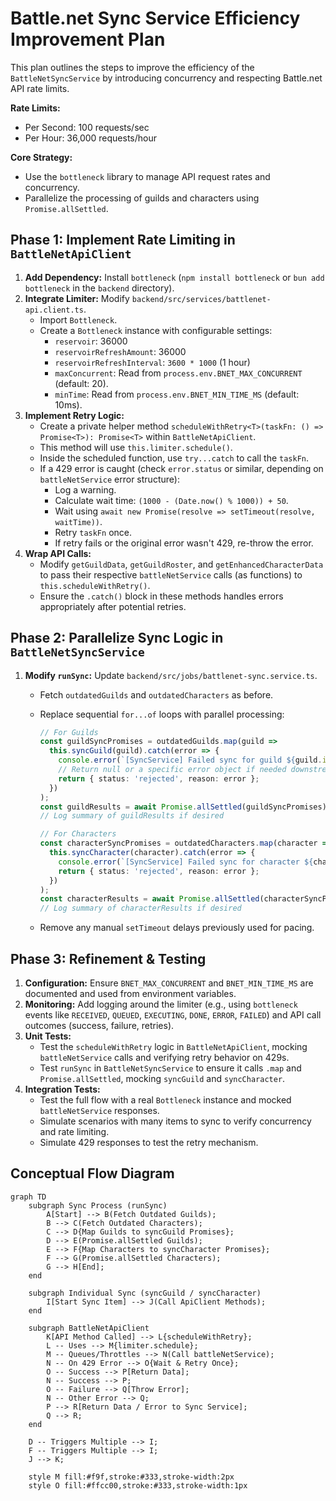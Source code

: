 # Battle.net Sync Service Efficiency Improvement Plan

This plan outlines the steps to improve the efficiency of the `BattleNetSyncService` by introducing concurrency and respecting Battle.net API rate limits.

**Rate Limits:**

* Per Second: 100 requests/sec
* Per Hour: 36,000 requests/hour

**Core Strategy:**

* Use the `bottleneck` library to manage API request rates and concurrency.
* Parallelize the processing of guilds and characters using `Promise.allSettled`.

## Phase 1: Implement Rate Limiting in `BattleNetApiClient`

1. **Add Dependency:** Install `bottleneck` (`npm install bottleneck` or `bun add bottleneck` in the `backend` directory).
2. **Integrate Limiter:** Modify `backend/src/services/battlenet-api.client.ts`.
    * Import `Bottleneck`.
    * Create a `Bottleneck` instance with configurable settings:
        * `reservoir`: 36000
        * `reservoirRefreshAmount`: 36000
        * `reservoirRefreshInterval`: `3600 * 1000` (1 hour)
        * `maxConcurrent`: Read from `process.env.BNET_MAX_CONCURRENT` (default: 20).
        * `minTime`: Read from `process.env.BNET_MIN_TIME_MS` (default: 10ms).
3. **Implement Retry Logic:**
    * Create a private helper method `scheduleWithRetry<T>(taskFn: () => Promise<T>): Promise<T>` within `BattleNetApiClient`.
    * This method will use `this.limiter.schedule()`.
    * Inside the scheduled function, use `try...catch` to call the `taskFn`.
    * If a 429 error is caught (check `error.status` or similar, depending on `battleNetService` error structure):
        * Log a warning.
        * Calculate wait time: `(1000 - (Date.now() % 1000)) + 50`.
        * Wait using `await new Promise(resolve => setTimeout(resolve, waitTime))`.
        * Retry `taskFn` once.
        * If retry fails or the original error wasn't 429, re-throw the error.
4. **Wrap API Calls:**
    * Modify `getGuildData`, `getGuildRoster`, and `getEnhancedCharacterData` to pass their respective `battleNetService` calls (as functions) to `this.scheduleWithRetry()`.
    * Ensure the `.catch()` block in these methods handles errors appropriately after potential retries.

## Phase 2: Parallelize Sync Logic in `BattleNetSyncService`

1. **Modify `runSync`:** Update `backend/src/jobs/battlenet-sync.service.ts`.
    * Fetch `outdatedGuilds` and `outdatedCharacters` as before.
    * Replace sequential `for...of` loops with parallel processing:

        ```typescript
        // For Guilds
        const guildSyncPromises = outdatedGuilds.map(guild =>
          this.syncGuild(guild).catch(error => {
            console.error(`[SyncService] Failed sync for guild ${guild.id}:`, error);
            // Return null or a specific error object if needed downstream
            return { status: 'rejected', reason: error };
          })
        );
        const guildResults = await Promise.allSettled(guildSyncPromises);
        // Log summary of guildResults if desired

        // For Characters
        const characterSyncPromises = outdatedCharacters.map(character =>
          this.syncCharacter(character).catch(error => {
            console.error(`[SyncService] Failed sync for character ${character.id}:`, error);
            return { status: 'rejected', reason: error };
          })
        );
        const characterResults = await Promise.allSettled(characterSyncPromises);
        // Log summary of characterResults if desired
        ```

    * Remove any manual `setTimeout` delays previously used for pacing.

## Phase 3: Refinement & Testing

1. **Configuration:** Ensure `BNET_MAX_CONCURRENT` and `BNET_MIN_TIME_MS` are documented and used from environment variables.
2. **Monitoring:** Add logging around the limiter (e.g., using `bottleneck` events like `RECEIVED`, `QUEUED`, `EXECUTING`, `DONE`, `ERROR`, `FAILED`) and API call outcomes (success, failure, retries).
3. **Unit Tests:**
    * Test the `scheduleWithRetry` logic in `BattleNetApiClient`, mocking `battleNetService` calls and verifying retry behavior on 429s.
    * Test `runSync` in `BattleNetSyncService` to ensure it calls `.map` and `Promise.allSettled`, mocking `syncGuild` and `syncCharacter`.
4. **Integration Tests:**
    * Test the full flow with a real `Bottleneck` instance and mocked `battleNetService` responses.
    * Simulate scenarios with many items to sync to verify concurrency and rate limiting.
    * Simulate 429 responses to test the retry mechanism.

## Conceptual Flow Diagram

```mermaid
graph TD
    subgraph Sync Process (runSync)
        A[Start] --> B(Fetch Outdated Guilds);
        B --> C(Fetch Outdated Characters);
        C --> D{Map Guilds to syncGuild Promises};
        D --> E(Promise.allSettled Guilds);
        E --> F{Map Characters to syncCharacter Promises};
        F --> G(Promise.allSettled Characters);
        G --> H[End];
    end

    subgraph Individual Sync (syncGuild / syncCharacter)
        I[Start Sync Item] --> J(Call ApiClient Methods);
    end

    subgraph BattleNetApiClient
        K[API Method Called] --> L{scheduleWithRetry};
        L -- Uses --> M{limiter.schedule};
        M -- Queues/Throttles --> N(Call battleNetService);
        N -- On 429 Error --> O{Wait & Retry Once};
        O -- Success --> P[Return Data];
        N -- Success --> P;
        O -- Failure --> Q[Throw Error];
        N -- Other Error --> Q;
        P --> R[Return Data / Error to Sync Service];
        Q --> R;
    end

    D -- Triggers Multiple --> I;
    F -- Triggers Multiple --> I;
    J --> K;

    style M fill:#f9f,stroke:#333,stroke-width:2px
    style O fill:#ffcc00,stroke:#333,stroke-width:1px
